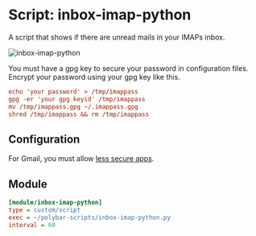 # Script: inbox-imap-python

A script that shows if there are unread mails in your IMAPs inbox.

![inbox-imap-python](screenshots/1.png)

You must have a gpg key to secure your password in configuration files. Encrypt your password using your gpg key like this.

```ini
echo 'your password' > /tmp/imappass
gpg -er 'your gpg keyid' /tmp/imappass
mv /tmp/imappass.gpg ~/.imappass.gpg
shred /tmp/imappass && rm /tmp/imappass
```

## Configuration

For Gmail, you must allow [less secure apps](https://myaccount.google.com/security#connectedapps).


## Module

```ini
[module/inbox-imap-python]
type = custom/script
exec = ~/polybar-scripts/inbox-imap-python.py
interval = 60
```
